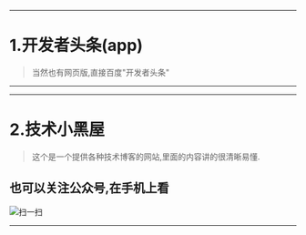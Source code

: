 ------
# 1.开发者头条(app)
> 当然也有网页版,直接百度"开发者头条"

------

------
# 2.技术小黑屋
> 这个是一个提供各种技术博客的网站,里面的内容讲的很清晰易懂.

## 也可以关注公众号,在手机上看
![扫一扫](http://7jpolu.com1.z0.glb.clouddn.com/wechat_gongzhonghao_droidyue.com.jpg)

------